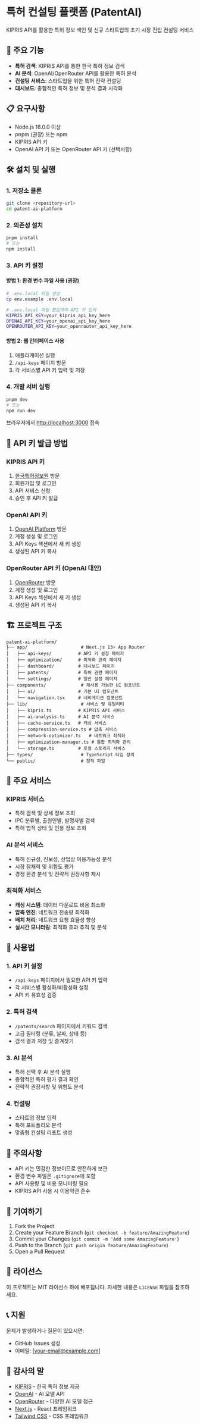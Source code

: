 # 특허 컨설팅 플랫폼 (PatentAI)

KIPRIS API를 활용한 특허 정보 색인 및 신규 스타트업의 초기 시장 진입 컨설팅 서비스

## 🚀 주요 기능

- **특허 검색**: KIPRIS API를 통한 한국 특허 정보 검색
- **AI 분석**: OpenAI/OpenRouter API를 활용한 특허 분석
- **컨설팅 서비스**: 스타트업을 위한 특허 전략 컨설팅
- **대시보드**: 종합적인 특허 정보 및 분석 결과 시각화

## 📋 요구사항

- Node.js 18.0.0 이상
- pnpm (권장) 또는 npm
- KIPRIS API 키
- OpenAI API 키 또는 OpenRouter API 키 (선택사항)

## 🛠️ 설치 및 실행

### 1. 저장소 클론
```bash
git clone <repository-url>
cd patent-ai-platform
```

### 2. 의존성 설치
```bash
pnpm install
# 또는
npm install
```

### 3. API 키 설정

#### 방법 1: 환경 변수 파일 사용 (권장)
```bash
# .env.local 파일 생성
cp env.example .env.local

# .env.local 파일 편집하여 API 키 입력
KIPRIS_API_KEY=your_kipris_api_key_here
OPENAI_API_KEY=your_openai_api_key_here
OPENROUTER_API_KEY=your_openrouter_api_key_here
```

#### 방법 2: 웹 인터페이스 사용
1. 애플리케이션 실행
2. `/api-keys` 페이지 방문
3. 각 서비스별 API 키 입력 및 저장

### 4. 개발 서버 실행
```bash
pnpm dev
# 또는
npm run dev
```

브라우저에서 [http://localhost:3000](http://localhost:3000) 접속

## 🔑 API 키 발급 방법

### KIPRIS API 키
1. [한국특허정보원](https://www.kipris.or.kr) 방문
2. 회원가입 및 로그인
3. API 서비스 신청
4. 승인 후 API 키 발급

### OpenAI API 키
1. [OpenAI Platform](https://platform.openai.com) 방문
2. 계정 생성 및 로그인
3. API Keys 섹션에서 새 키 생성
4. 생성된 API 키 복사

### OpenRouter API 키 (OpenAI 대안)
1. [OpenRouter](https://openrouter.ai) 방문
2. 계정 생성 및 로그인
3. API Keys 섹션에서 새 키 생성
4. 생성된 API 키 복사

## 🏗️ 프로젝트 구조

```
patent-ai-platform/
├── app/                    # Next.js 13+ App Router
│   ├── api-keys/          # API 키 설정 페이지
│   ├── optimization/      # 최적화 관리 페이지
│   ├── dashboard/         # 대시보드 페이지
│   ├── patents/           # 특허 관련 페이지
│   └── settings/          # 일반 설정 페이지
├── components/             # 재사용 가능한 UI 컴포넌트
│   ├── ui/                # 기본 UI 컴포넌트
│   └── navigation.tsx     # 네비게이션 컴포넌트
├── lib/                    # 서비스 및 유틸리티
│   ├── kipris.ts          # KIPRIS API 서비스
│   ├── ai-analysis.ts     # AI 분석 서비스
│   ├── cache-service.ts   # 캐싱 서비스
│   ├── compression-service.ts # 압축 서비스
│   ├── network-optimizer.ts   # 네트워크 최적화
│   ├── optimization-manager.ts # 통합 최적화 관리
│   └── storage.ts         # 로컬 스토리지 서비스
├── types/                  # TypeScript 타입 정의
└── public/                 # 정적 파일
```

## 🔧 주요 서비스

### KIPRIS 서비스
- 특허 검색 및 상세 정보 조회
- IPC 분류별, 출원인별, 발명자별 검색
- 특허 법적 상태 및 인용 정보 조회

### AI 분석 서비스
- 특허 신규성, 진보성, 산업상 이용가능성 분석
- 시장 잠재력 및 위험도 평가
- 경쟁 환경 분석 및 전략적 권장사항 제시

### 최적화 서비스
- **캐싱 시스템**: 데이터 다운로드 비용 최소화
- **압축 엔진**: 네트워크 전송량 최적화
- **배치 처리**: 네트워크 요청 효율성 향상
- **실시간 모니터링**: 최적화 효과 추적 및 분석

## 📱 사용법

### 1. API 키 설정
- `/api-keys` 페이지에서 필요한 API 키 입력
- 각 서비스별 활성화/비활성화 설정
- API 키 유효성 검증

### 2. 특허 검색
- `/patents/search` 페이지에서 키워드 검색
- 고급 필터링 (분류, 날짜, 상태 등)
- 검색 결과 저장 및 즐겨찾기

### 3. AI 분석
- 특허 선택 후 AI 분석 실행
- 종합적인 특허 평가 결과 확인
- 전략적 권장사항 및 위험도 분석

### 4. 컨설팅
- 스타트업 정보 입력
- 특허 포트폴리오 분석
- 맞춤형 컨설팅 리포트 생성

## 🚨 주의사항

- API 키는 민감한 정보이므로 안전하게 보관
- 환경 변수 파일은 `.gitignore`에 포함
- API 사용량 및 비용 모니터링 필요
- KIPRIS API 사용 시 이용약관 준수

## 🤝 기여하기

1. Fork the Project
2. Create your Feature Branch (`git checkout -b feature/AmazingFeature`)
3. Commit your Changes (`git commit -m 'Add some AmazingFeature'`)
4. Push to the Branch (`git push origin feature/AmazingFeature`)
5. Open a Pull Request

## 📄 라이선스

이 프로젝트는 MIT 라이선스 하에 배포됩니다. 자세한 내용은 `LICENSE` 파일을 참조하세요.

## 📞 지원

문제가 발생하거나 질문이 있으시면:
- GitHub Issues 생성
- 이메일: [your-email@example.com]

## 🙏 감사의 말

- [KIPRIS](https://www.kipris.or.kr) - 한국 특허 정보 제공
- [OpenAI](https://openai.com) - AI 모델 API
- [OpenRouter](https://openrouter.ai) - 다양한 AI 모델 접근
- [Next.js](https://nextjs.org) - React 프레임워크
- [Tailwind CSS](https://tailwindcss.com) - CSS 프레임워크
